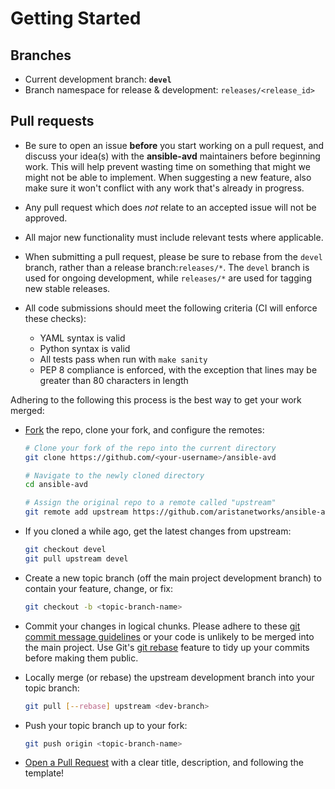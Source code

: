 # Getting Started

## Branches

- Current development branch: __`devel`__
- Branch namespace for release & development: `releases/<release_id>`

## Pull requests

* Be sure to open an issue **before** you start working on a pull request, and
discuss your idea(s) with the __ansible-avd__ maintainers before beginning work. This will
help prevent wasting time on something that might we might not be able to
implement. When suggesting a new feature, also make sure it won't conflict with
any work that's already in progress.

* Any pull request which does _not_ relate to an accepted issue will not be approved.

* All major new functionality must include relevant tests where applicable.

* When submitting a pull request, please be sure to rebase from the `devel`
branch, rather than a release branch:`releases/*`. The `devel` branch is used for ongoing
development, while `releases/*` are used for tagging new stable releases.

* All code submissions should meet the following criteria (CI will enforce
these checks):

    * YAML syntax is valid
    * Python syntax is valid
    * All tests pass when run with `make sanity`
    * PEP 8 compliance is enforced, with the exception that lines may be
      greater than 80 characters in length

Adhering to the following this process is the best way to get your work
merged:

- [Fork](http://help.github.com/fork-a-repo/) the repo, clone your fork,
   and configure the remotes:

   ```bash
   # Clone your fork of the repo into the current directory
   git clone https://github.com/<your-username>/ansible-avd

   # Navigate to the newly cloned directory
   cd ansible-avd

   # Assign the original repo to a remote called "upstream"
   git remote add upstream https://github.com/aristanetworks/ansible-avd.git
   ```

- If you cloned a while ago, get the latest changes from upstream:

   ```bash
   git checkout devel
   git pull upstream devel
   ```

- Create a new topic branch (off the main project development branch) to
   contain your feature, change, or fix:

   ```bash
   git checkout -b <topic-branch-name>
   ```

- Commit your changes in logical chunks. Please adhere to these [git commit
   message guidelines](http://tbaggery.com/2008/04/19/a-note-about-git-commit-messages.html)
   or your code is unlikely to be merged into the main project. Use Git's
   [git rebase](https://docs.github.com/en/free-pro-team@latest/github/using-git/about-git-rebase)
   feature to tidy up your commits before making them public.

- Locally merge (or rebase) the upstream development branch into your topic branch:

   ```bash
   git pull [--rebase] upstream <dev-branch>
   ```

- Push your topic branch up to your fork:

   ```bash
   git push origin <topic-branch-name>
   ```

- [Open a Pull Request](https://github.com/aristanetworks/ansible-avd/pulls)
    with a clear title, description, and following the template!
